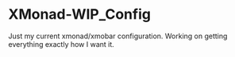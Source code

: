 # XMonad-WIP_Config
Just my current xmonad/xmobar configuration. Working on getting everything exactly how I want it.
